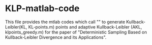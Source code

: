 # KLP-matlab-code
This  file  provides the mtlab codes  which call "" to generate Kullback-Leibler(KL, KL-points.m) points and  adaptive Kullback-Leibler (AKL, klpoints_greedy.m) for the paper of "Deterministic Sampling Based on Kullback-Leibler Divergence and its Applications".

